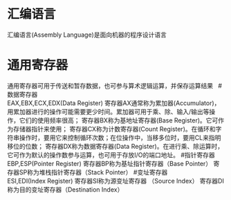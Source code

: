 # 汇编语言
汇编语言(Assembly Language)是面向机器的程序设计语言
# 通用寄存器
通用寄存器可用于传送和暂存数据，也可参与算术逻辑运算，并保存运算结果
 
#数据寄存器    
EAX,EBX,ECX,EDX(Data Register)
寄存器AX通常称为累加器(Accumulator)，用累加器进行的操作可能需要更少时间。累加器可用于乘、除、输入/输出等操作，它们的使用频率很高； 
寄存器BX称为基地址寄存器(Base Register)。它可作为存储器指针来使用； 
寄存器CX称为计数寄存器(Count Register)。在循环和字符串操作时，要用它来控制循环次数；在位操作中，当移多位时，要用CL来指明移位的位数； 
寄存器DX称为数据寄存器(Data Register)。在进行乘、除运算时，它可作为默认的操作数参与运算，也可用于存放I/O的端口地址。
#指针寄存器  
EBP,ESP(Pointer Register)
寄存器BP称为基址指针寄存器（Base Pointer）
寄存器SP称为堆栈指针寄存器（Stack Pointer）
#变址寄存器  
ESI,EDI(Index Register)
寄存器SI称为源变址寄存器 （Source Index）
寄存器DI称为目的变址寄存器（Destination Index）
